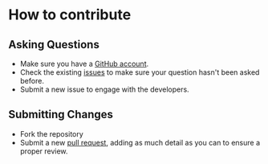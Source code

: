 # How to contribute

## Asking Questions
* Make sure you have a [GitHub account](https://github.com).
* Check the existing [issues](https://github.com/robertcoltheart/Conductor/issues) to make sure your question hasn't been asked before.
* Submit a new issue to engage with the developers.

## Submitting Changes
* Fork the repository
* Submit a new [pull request](https://github.com/robertcoltheart/Conductor/pulls), adding as much detail as you can to ensure a proper review.
